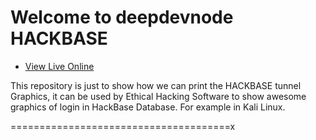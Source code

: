 # Welcome to deepdevnode HACKBASE

 * [ View Live Online ](https://deepblockchain.github.io/)

This repository is just to show how we can print the HACKBASE tunnel Graphics, it can be used by Ethical Hacking Software
to show awesome graphics of login in HackBase Database. For example in Kali Linux.

======================================x

